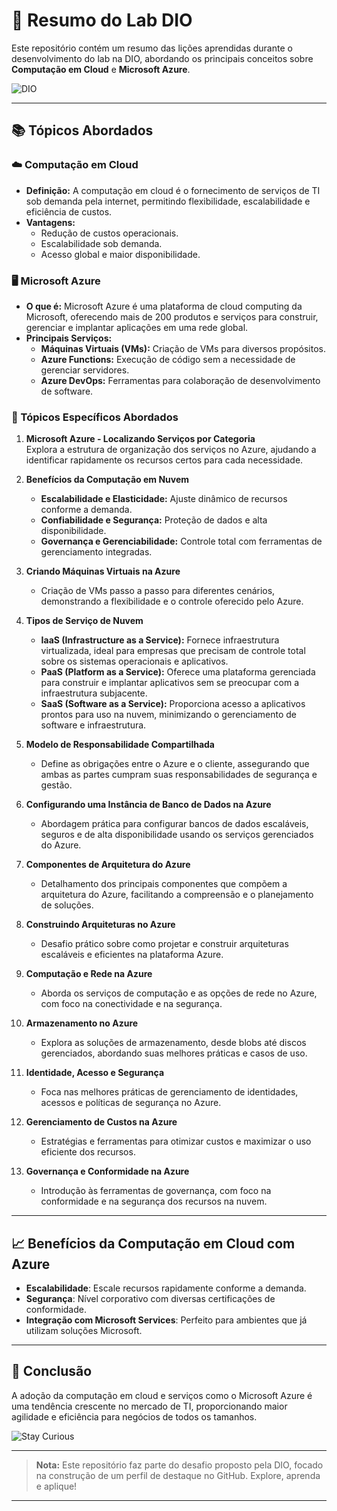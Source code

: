 # 🚀 Resumo do Lab DIO

Este repositório contém um resumo das lições aprendidas durante o desenvolvimento do lab na DIO, abordando os principais conceitos sobre **Computação em Cloud** e **Microsoft Azure**.

![DIO](https://img.shields.io/badge/DIO-Desafio-orange?style=flat-square&logo=hack-the-box)

---

## 📚 Tópicos Abordados

### ☁️ Computação em Cloud
- **Definição:** A computação em cloud é o fornecimento de serviços de TI sob demanda pela internet, permitindo flexibilidade, escalabilidade e eficiência de custos.
- **Vantagens:**
  - Redução de custos operacionais.
  - Escalabilidade sob demanda.
  - Acesso global e maior disponibilidade.

### 🖥️ Microsoft Azure
- **O que é:** Microsoft Azure é uma plataforma de cloud computing da Microsoft, oferecendo mais de 200 produtos e serviços para construir, gerenciar e implantar aplicações em uma rede global.
- **Principais Serviços:**
  - **Máquinas Virtuais (VMs):** Criação de VMs para diversos propósitos.
  - **Azure Functions:** Execução de código sem a necessidade de gerenciar servidores.
  - **Azure DevOps:** Ferramentas para colaboração de desenvolvimento de software.

### 📌 Tópicos Específicos Abordados
1. **Microsoft Azure - Localizando Serviços por Categoria**  
   Explora a estrutura de organização dos serviços no Azure, ajudando a identificar rapidamente os recursos certos para cada necessidade.

2. **Benefícios da Computação em Nuvem**  
   - **Escalabilidade e Elasticidade:** Ajuste dinâmico de recursos conforme a demanda.  
   - **Confiabilidade e Segurança:** Proteção de dados e alta disponibilidade.  
   - **Governança e Gerenciabilidade:** Controle total com ferramentas de gerenciamento integradas.

3. **Criando Máquinas Virtuais na Azure**  
   - Criação de VMs passo a passo para diferentes cenários, demonstrando a flexibilidade e o controle oferecido pelo Azure.

4. **Tipos de Serviço de Nuvem**  
   - **IaaS (Infrastructure as a Service):** Fornece infraestrutura virtualizada, ideal para empresas que precisam de controle total sobre os sistemas operacionais e aplicativos.
   - **PaaS (Platform as a Service):** Oferece uma plataforma gerenciada para construir e implantar aplicativos sem se preocupar com a infraestrutura subjacente.
   - **SaaS (Software as a Service):** Proporciona acesso a aplicativos prontos para uso na nuvem, minimizando o gerenciamento de software e infraestrutura.

5. **Modelo de Responsabilidade Compartilhada**  
   - Define as obrigações entre o Azure e o cliente, assegurando que ambas as partes cumpram suas responsabilidades de segurança e gestão.

6. **Configurando uma Instância de Banco de Dados na Azure**  
   - Abordagem prática para configurar bancos de dados escaláveis, seguros e de alta disponibilidade usando os serviços gerenciados do Azure.

7. **Componentes de Arquitetura do Azure**  
   - Detalhamento dos principais componentes que compõem a arquitetura do Azure, facilitando a compreensão e o planejamento de soluções.

8. **Construindo Arquiteturas no Azure**  
   - Desafio prático sobre como projetar e construir arquiteturas escaláveis e eficientes na plataforma Azure.

9. **Computação e Rede na Azure**  
   - Aborda os serviços de computação e as opções de rede no Azure, com foco na conectividade e na segurança.

10. **Armazenamento no Azure**  
    - Explora as soluções de armazenamento, desde blobs até discos gerenciados, abordando suas melhores práticas e casos de uso.

11. **Identidade, Acesso e Segurança**  
    - Foca nas melhores práticas de gerenciamento de identidades, acessos e políticas de segurança no Azure.

12. **Gerenciamento de Custos na Azure**  
    - Estratégias e ferramentas para otimizar custos e maximizar o uso eficiente dos recursos.

13. **Governança e Conformidade na Azure**  
    - Introdução às ferramentas de governança, com foco na conformidade e na segurança dos recursos na nuvem.

---

## 📈 Benefícios da Computação em Cloud com Azure
- **Escalabilidade**: Escale recursos rapidamente conforme a demanda.
- **Segurança**: Nível corporativo com diversas certificações de conformidade.
- **Integração com Microsoft Services**: Perfeito para ambientes que já utilizam soluções Microsoft.

---

## 📝 Conclusão
A adoção da computação em cloud e serviços como o Microsoft Azure é uma tendência crescente no mercado de TI, proporcionando maior agilidade e eficiência para negócios de todos os tamanhos.

![Stay Curious](https://img.shields.io/badge/Keep_Learning!-green?style=flat-square&logo=leanpub)

---

> **Nota:** Este repositório faz parte do desafio proposto pela DIO, focado na construção de um perfil de destaque no GitHub. Explore, aprenda e aplique!

---
